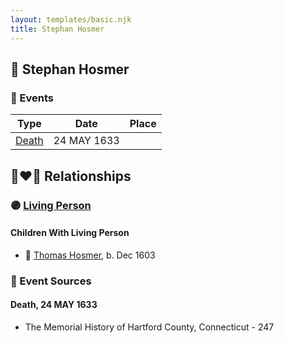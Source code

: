 ```yaml
---
layout: templates/basic.njk
title: Stephan Hosmer
---
```

## 🔵 Stephan Hosmer

### 📆 Events

Type | Date | Place
------ | ------ | ------
[Death](#event-65206067-9ce7-4ef2-b250-06e89843803c) | 24 MAY 1633 |

## 👩‍❤️‍👨 Relationships

### 🟣 [Living Person](/people/7/77992256)

#### Children With Living Person
* 🔵 [Thomas Hosmer](/people/7/70805658), b. Dec 1603
### 📰 Event Sources

#### <a id="event-65206067-9ce7-4ef2-b250-06e89843803c"></a> Death, 24 MAY 1633
* The Memorial History of Hartford County, Connecticut  - 247